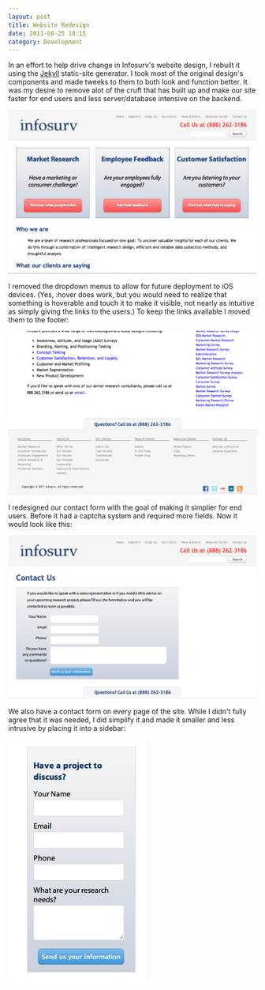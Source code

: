 ```yaml
---
layout: post
title: Website Redesign
date: 2011-08-25 18:15
category: Development
---
```


In an effort to help drive change in Infosurv's website design, I rebuilt it using the [Jekyll](https://github.com/mojombo/jekyll) static-site generator. I took most of the original design's components and made tweeks to them to both look and function better. It was my desire to remove alot of the cruft that has built up and make our site faster for end users and less server/database intensive on the backend.

![Home Page](/imgs/info-home.png)

I removed the dropdown menus to allow for future deployment to iOS devices. (Yes, :hover does work, but you would need to realize that something is hoverable and touch it to make it visible, not nearly as intuitive as simply giving the links to the users.) To keep the links available I moved them to the footer:

![Footer](/imgs/info-footer.png)

I redesigned our contact form with the goal of making it simplier for end users. Before it had a captcha system and required more fields. Now it would look like this:

![Contact](/imgs/info-contact.png)

We also have a contact form on every page of the site. While I didn't fully agree that it was needed, I did simplify it and made it smaller and less intrusive by placing it into a sidebar:

![Sidebar](/imgs/info-sidebar.png)